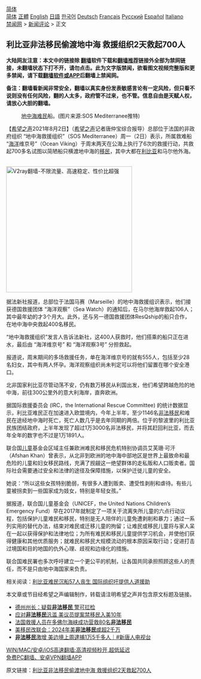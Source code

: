  <!-- 面包屑导航 --> <div class="breadcrumb"><!-- GTranslate: https://gtranslate.io/ -->  <div class="switcher notranslate">  <div class="selected">  <a href="#" onclick="return false;"> 简体</a>  </div>  <div class="option">  <a href="https://www.bannedbook.org" onclick="doGTranslate('zh-CN|zh-CN');jQuery('div.switcher div.selected a').html(jQuery(this).html());return false;" title="简体中文" class="nturl selected"> 简体</a>  <a href="https://www.bannedbook.org/zh-tw/" onclick="doGTranslate('zh-CN|zh-TW');jQuery('div.switcher div.selected a').html(jQuery(this).html());return false;" title="繁體中文" class="nturl"> 正體</a>  <a href="https://www.bannedbook.org/en/" onclick="doGTranslate('zh-CN|en');jQuery('div.switcher div.selected a').html(jQuery(this).html());return false;" title="English" class="nturl"> English</a>  <a href="https://www.bannedbook.org/ja/" onclick="doGTranslate('zh-CN|ja');jQuery('div.switcher div.selected a').html(jQuery(this).html());return false;" title="日本語" class="nturl"> 日語</a>  <a href="https://www.bannedbook.org/ko/" onclick="doGTranslate('zh-CN|ko');jQuery('div.switcher div.selected a').html(jQuery(this).html());return false;" title="한국어" class="nturl"> 한국어</a>  <a href="https://www.bannedbook.org/de/" onclick="doGTranslate('zh-CN|de');jQuery('div.switcher div.selected a').html(jQuery(this).html());return false;" title="Deutsch" class="nturl"> Deutsch</a>  <a href="https://www.bannedbook.org/fr/" onclick="doGTranslate('zh-CN|fr');jQuery('div.switcher div.selected a').html(jQuery(this).html());return false;" title="Français" class="nturl"> Français</a>  <a href="https://www.bannedbook.org/ru/" onclick="doGTranslate('zh-CN|ru');jQuery('div.switcher div.selected a').html(jQuery(this).html());return false;" title="Русский" class="nturl"> Русский</a>  <a href="https://www.bannedbook.org/es/" onclick="doGTranslate('zh-CN|es');jQuery('div.switcher div.selected a').html(jQuery(this).html());return false;" title="Español" class="nturl"> Español</a>  <a href="https://www.bannedbook.org/it/" onclick="doGTranslate('zh-CN|it');jQuery('div.switcher div.selected a').html(jQuery(this).html());return false;" title="Italiano" class="nturl"> Italiano</a>  </div>  </div>      <div class='breadcrumb-sub'><!-- Breadcrumb NavXT 6.3.0 --> <a href="https://www.bannedbook.org/" class="home">禁闻网</a> &gt; <a href="https://www.bannedbook.org/bnews/comments/" class="category">新闻评论</a> &gt; 正文</div></div><h2>利比亚非法移民偷渡地中海 救援组织2天救起700人</h2> <p class="notice"><b>大陆网友注意：本文中的链接除 <a href="https://github.com/bannedbook/fanqiang" >翻墙</a>软件下载和<a href="https://github.com/killgcd/justmysocks/blob/master/README.md">翻墙推荐</a>链接外全部为禁网链接，未翻墙状态下打不开，请勿点击。此为文字版禁闻，欲看图文视频完整版和更多禁闻，请下载<a href="https://github.com/bannedbook/fanqiang">翻墙软件或APP</a>后翻墙上禁闻网。</p><p>备注：翻墙看新闻非常安全，翻墙以真实身份发表敏感言论有一定风险，但只看不说则没有任何风险，翻的人太多，政府管不过来，也不管。信息自由是天赋人权，请放心大胆的翻墙。</b></p>  <div class="entry"> <figure><figcaption><a href="https://www.bannedbook.org/bnews/tag/%e5%9c%b0%e4%b8%ad%e6%b5%b7/" class="st_tag internal_tag" rel="tag" title="标签 地中海 下的日志">地中海</a><a href="https://www.bannedbook.org/bnews/tag/%e9%9a%be%e6%b0%91/" class="st_tag internal_tag" rel="tag" title="标签 难民 下的日志">难民</a>船。(图片来源:SOS Mediterranee推特)</figcaption></figure> <p>【<span class='wp_keywordlink_affiliate'><a href="https://www.soundofhope.org" title="希望之声" target="_blank">希望之声</a></span>2021年8月2日】（<a href="https://www.bannedbook.org/bnews/tag/%e5%b8%8c%e6%9c%9b%e4%b9%8b%e5%a3%b0/" class="st_tag internal_tag" rel="tag" title="标签 希望之声 下的日志">希望之声</a>记者唐仲宝综合报导）总部位于法国的非政府组织 “地中海救援组织”（SOS Mediterranee）周一（2日）表示，所属救难船 “<a href="https://www.bannedbook.org/bnews/tag/%E6%B5%B7%E6%B4%8B/" class="st_tag internal_tag" rel="tag" title="标签 海洋 下的日志">海洋</a>维京号”（Ocean Viking）于周末两天在公海上执行了6次的救援行动，共救起700多名试图以简陋船只横渡地中海的<a href="https://www.bannedbook.org/bnews/tag/%e7%a7%bb%e6%b0%91/" class="st_tag internal_tag" rel="tag" title="标签 移民 下的日志">移民</a>，其中大都在<a href="https://www.bannedbook.org/bnews/tag/%e5%88%a9%e6%af%94%e4%ba%9a/" class="st_tag internal_tag" rel="tag" title="标签 利比亚 下的日志">利比亚</a>和马尔他外海。</p> <p><br/><a href="https://github.com/bannedbook/fanqiang/wiki/V2ray%E6%9C%BA%E5%9C%BA"><img src="https://raw.githubusercontent.com/bannedbook/fanqiang/master/v2ss/images/v2free.jpg" width="336" alt="V2ray翻墙-不限流量、高速稳定、性价比超强"></a><br/></p> <p>据法新社报道，总部位于法国马赛（Marseille）的地中海救援组识表示，他们接获德国救援团体 “海洋观察”（Sea Watch）的通知后，在马尔他海岸救起106人；其中最年幼的才3个月大。此外，还与另一德国救援团体ResQship的船只合作，在地中海中央救起400名移民。</p>  <p>“地中海救援组织”发言人告诉法新社，这400人获救时，他们搭乘的船只正在进水，最后由 “海洋维京号” 和 “海洋观察3号” 分担救起。</p> <p>报道说，周末期间的多场救援任务，单在海洋维京号的就有555人，包括至少28名妇女，其中有两人怀孕。海洋观察组织尚未判定可以将他们留置在哪个安全港口。</p> <p>北非国家利比亚尽管动荡不安，仍有数万移民从利国出发，他们希望跨越危险的地中海，前往300公里外的意大利海岸，直奔欧洲。</p>  <p>据国际救援委员会 (IRC，the International Rescue Committee) 的统计数据显示，利比亚难民正在加速进入欧盟境内，今年上半年，至少1146名<a href="https://www.bannedbook.org/bnews/tag/%e9%9d%9e%e6%b3%95%e7%a7%bb%e6%b0%91/" class="st_tag internal_tag" rel="tag" title="标签 非法移民 下的日志">非法移民</a>和难民在途经地中海时死亡，死亡人数几乎是去年同期的两倍。位于的黎波里的利比亚民族团结政府，上半年发现了超过1万3000名非法移民，并将其赶回利比亚，而去年全年的数字也不过是1万1891人。</p> <p>联合国<a href="https://www.bannedbook.org/bnews/tag/%E5%84%BF%E7%AB%A5/" class="st_tag internal_tag" rel="tag" title="标签 儿童 下的日志">儿童</a>基金会区域主任兼欧洲难民和移民危机特别协调员艾芙珊·可汗（Afshan Khan）曾表示，从北非到欧洲的地中海中部地区是世界上最致命和最危险的儿童和妇女移民路线，充满了觊觎这一绝望群体的走私贩和人口贩卖者。国际社会需要通过安全和法律的途径及保障措施，以保护迁徙儿童的安全。</p> <p>她说：“所以这些女孩特别脆弱，有很多人遭到贩卖、遭受性剥削和虐待。有些儿童被拐卖到一些国家成为妓女，特别是年轻女孩。”</p>  <p>据报道，联合国儿童基金会（UNICEF，the United Nations Children’s Emergency Fund）早在2017年就制定了一项关于流离失所儿童的六点行动议程，包括保护儿童难民和移民，特别是无人陪伴的儿童免遭剥削和暴力；通过一系列实用的替代办法，结束对难民或迁移儿童的拘留；让难民或移民儿童将与家人呆在一起以获得保护和法律地位；为所有难民和移民儿童提供学习机会，并使他们获得健康和其他优质服务；就难民和移民大规模流动的根本原因采取行动；促进打击过境国和目的地国的仇外心理、歧视和边缘化的措施。</p> <p>联合国难民署也多次呼吁建立一个更公平的机制，让各国共同承担照顾这些人的责任，而不是只由地中海国家来负责。</p> <p>相关阅读：<a href="https://www.soundofhope.org/post/529601">利比亚难民沉船57人丧生 国际组织吁提供人道援助</a></p>  <p>本文章或节目经希望之声编辑制作，转载请注明希望之声并包含原文标题及链接。 </p> <ul class='op-related-articles' title='相关阅读'> <li><a href='https://www.bannedbook.org/bnews/cnnews/20210730/1596742.html' target='_blank'>德州州长：疑载<b>非法移民</b> 警可拦检</a></li> <li><a href='https://www.bannedbook.org/bnews/bannedvideo/20210727/1594866.html' target='_blank'>应对<b>非法移民</b>汎滥 美议员提案禁移民入美10年</a></li> <li><a href='https://www.bannedbook.org/bnews/baitai/20210726/1594371.html' target='_blank'>法国救援人员在多佛尔海峡成功营救80名<b>非法移民</b></a></li> <li><a href='https://www.bannedbook.org/bnews/comments/20210723/1592607.html' target='_blank'>美移民改联会：2024年美<b>非法移民</b>或超2千万</a></li> <li><a href='https://www.bannedbook.org/bnews/bannedvideo/20210722/1592064.html' target='_blank'><b>非法移民</b>激增 美边境上周逮捕1万5千多人｜#新唐人电视台</a></li> </ul> <p class="texttj"> <a href="https://github.com/bannedbook/fanqiang/wiki/V2ray%E6%9C%BA%E5%9C%BA" target="_blank">WIN/MAC/安卓/iOS高速翻墙:高清视频秒开,超低延迟</a><br/> <a href="https://github.com/bannedbook/fanqiang/wiki/%E7%A6%81%E9%97%BB%E7%BD%91%E5%AE%89%E5%8D%93%E7%BF%BB%E5%A2%99%E6%96%B0%E9%97%BBAPP" target="_blank">免费PC翻墙、安卓VPN翻墙APP</a></p><p>原文链接：<a class="src_link"  href="https://www.soundofhope.org/post/531506" target="_blank">利比亚非法移民偷渡地中海 救援组织2天救起700人</a></p><a name='sharetosocial'></a>  <div style="margin-bottom:5px;padding-bottom:5px;clear:both"> <div id="archive-pix-1" class="banner-ads"> <!-- AuctionX Display platform tag START --> <div id="26318x728x90x621x_ADSLOT2" clicktrack="%%CLICK_URL_ESC%%"></div> <!-- AuctionX Display platform tag END --> </div> <div id="archive-pix-2" class="banner-ads"> <!-- AuctionX Display platform tag START --> <div id="26315x300x250x621x_ADSLOT2" clicktrack="%%CLICK_URL_ESC%%"></div> <!-- AuctionX Display platform tag END --> </div> </div>  <div id="archive-pix-1" class="banner-ads"> <!-- AuctionX Display platform tag START --> <div id="26318x728x90x621x_ADSLOT3" clicktrack="%%CLICK_URL_ESC%%"></div> <!-- AuctionX Display platform tag END --> </div> </div><!--END ENTRY--> 